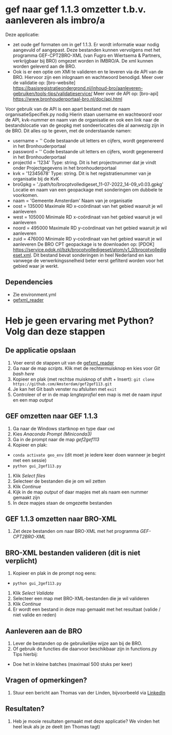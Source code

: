 # gef naar gef 1.1.3 omzetter t.b.v. aanleveren als imbro/a
Deze applicatie:
* zet oude gef formaten om in gef 1.1.3. Er wordt informatie waar nodig aangevuld of aangepast. Deze bestanden kunnen vervolgens met het programma GEF-CPT2BRO-XML (van Fugro en Wiertsema & Partners, verkrijgbaar bij BRO) omgezet worden in IMBRO/A. De xml kunnen worden geleverd aan de BRO.
* Ook is er een optie om XMl te valideren en te leveren via de API van de BRO. Hiervoor zijn een inlognaam en wachtwoord benodigd.
Meer over de validatie op: [bro-website] https://basisregistratieondergrond.nl/inhoud-bro/aanleveren-gebruiken/tools-tips/validatieservice/
Meer over de API op: [bro-api] https://www.bronhouderportaal-bro.nl/doc/api.html

Voor gebruik van de API is een apart bestand met de naam organisatieSpecifiek.py nodig
Hierin staan username en wachtwoord voor de API, kvk-nummer en naam van de organisatie en
ook een link naar de bestandslocatie van de geopkg met sondeerlocaties die al aanwezig zijn in de BRO. Dit alles op te geven, met de onderstaande namen:
* username = '' Code bestaande uit letters en cijfers, wordt gegenereerd in het Bronhouderportaal
* password = '' Code bestaande uit letters en cijfers, wordt gegenereerd in het Bronhouderportaal
* projectId = '1234' Type: string. Dit is het projectnummer dat je vindt onder Projectgegevens in het bronhouderportaal
* kvk = '12345678' Type: string. Dit is het registratienummer van je organisatie bij de KvK
* broGpkg = './path/to/brocptvolledigeset_11-07-2022_14-09_v0.03.gpkg' Locatie en naam van een geopackage met sonderingen om dubbele te voorkomen.
* naam = 'Gemeente Amsterdam' Naam van je organisatie
* oost = 135000 Maximale RD x-coördinaat van het gebied waaruit je wil aanleveren
* west = 105000 Minimale RD x-coördinaat van het gebied waaruit je wil aanleveren
* noord = 495000 Maximale RD y-coördinaat van het gebied waaruit je wil aanleveren
* zuid = 476000 Minimale RD y-coördinaat van het gebied waaruit je wil aanleveren
De BRO CPT geopackage is te downloaden op: [PDOK] https://service.pdok.nl/bzk/brocptvolledigeset/atom/v1_0/brocptvolledigeset.xml. Dit bestand bevat sonderingen in heel Nederland en kan vanwege de verwerkingssnelheid beter eerst gefilterd worden voor het gebied waar je werkt.

## Dependencies
* Zie environment.yml
* [gefxml_reader](https://github.com/Amsterdam/gefxml_viewer)

# Heb je geen ervaring met Python? Volg dan deze stappen

## De applicatie opslaan
1. Voer eerst de stappen uit van de [gefxml_reader](https://github.com/Amsterdam/gefxml_viewer)
1. Ga naar de map _scripts_. Klik met de rechtermuisknop en kies voor _Git bash here_
1. Kopieer en plak (met rechtse muisknop of shift + Insert):
`git clone https://github.com/Amsterdam/gef2gef113.git`
1. Je kan het Git bash venster nu afsluiten met `exit`
1. Controleer of er in de map _lengteprofiel_ een map is met de naam _input_ en een map _output_

## GEF omzetten naar GEF 1.1.3
1. Ga naar de Windows startknop en type daar `cmd`
1. Kies _Anaconda Prompt (Miniconda3)_
1. Ga in de prompt naar de map _gef2gef113_ 
1. Kopieer en plak:
* `conda activate geo_env` (dit moet je iedere keer doen wanneer je begint met een sessie)
* `python gui_2gef113.py`
1. Klik _Select files_
1. Selecteer de bestanden die je om wil zetten
1. Klik _Continue_
1. Kijk in de map _output_ of daar mapjes met als naam een nummer gemaakt zijn
1. In deze mapjes staan de omgezette bestanden

## GEF 1.1.3 omzetten naar BRO-XML
1. Zet deze bestanden om naar BRO-XML met het programma _GEF-CPT2BRO-XML_

## BRO-XML bestanden valideren (dit is niet verplicht)
1. Kopieer en plak in de prompt nog eens:
* `python gui_2gef113.py`
1. Klik _Select Validate_
1. Selecteer een map met BRO-XML-bestanden die je wil valideren
1. Klik _Continue_
1. Er wordt een bestand in deze map gemaakt met het resultaat (valide / niet valide en reden)

## Aanleveren aan de BRO
1. Lever de bestanden op de gebruikelijke wijze aan bij de BRO. 
2. Of gebruik de functies die daarvoor beschikbaar zijn in functions.py
Tips hierbij:
* Doe het in kleine batches (maximaal 500 stuks per keer)

## Vragen of opmerkingen?
1. Stuur een bericht aan Thomas van der Linden, bijvoorbeeld via [LinkedIn](https://www.linkedin.com/in/tjmvanderlinden/)

## Resultaten?
1. Heb je mooie resultaten gemaakt met deze applicatie? We vinden het heel leuk als je ze deelt (en Thomas tagt)
